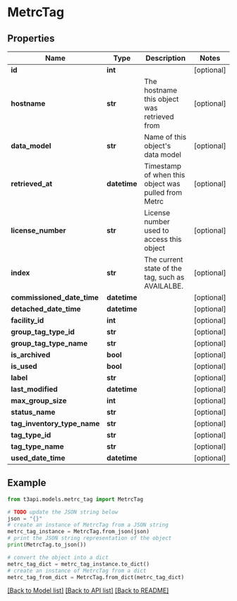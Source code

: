 # MetrcTag


## Properties

Name | Type | Description | Notes
------------ | ------------- | ------------- | -------------
**id** | **int** |  | [optional] 
**hostname** | **str** | The hostname this object was retrieved from | [optional] 
**data_model** | **str** | Name of this object&#39;s data model | [optional] 
**retrieved_at** | **datetime** | Timestamp of when this object was pulled from Metrc | [optional] 
**license_number** | **str** | License number used to access this object | [optional] 
**index** | **str** | The current state of the tag, such as AVAILALBE. | [optional] 
**commissioned_date_time** | **datetime** |  | [optional] 
**detached_date_time** | **datetime** |  | [optional] 
**facility_id** | **int** |  | [optional] 
**group_tag_type_id** | **str** |  | [optional] 
**group_tag_type_name** | **str** |  | [optional] 
**is_archived** | **bool** |  | [optional] 
**is_used** | **bool** |  | [optional] 
**label** | **str** |  | [optional] 
**last_modified** | **datetime** |  | [optional] 
**max_group_size** | **int** |  | [optional] 
**status_name** | **str** |  | [optional] 
**tag_inventory_type_name** | **str** |  | [optional] 
**tag_type_id** | **str** |  | [optional] 
**tag_type_name** | **str** |  | [optional] 
**used_date_time** | **datetime** |  | [optional] 

## Example

```python
from t3api.models.metrc_tag import MetrcTag

# TODO update the JSON string below
json = "{}"
# create an instance of MetrcTag from a JSON string
metrc_tag_instance = MetrcTag.from_json(json)
# print the JSON string representation of the object
print(MetrcTag.to_json())

# convert the object into a dict
metrc_tag_dict = metrc_tag_instance.to_dict()
# create an instance of MetrcTag from a dict
metrc_tag_from_dict = MetrcTag.from_dict(metrc_tag_dict)
```
[[Back to Model list]](../README.md#documentation-for-models) [[Back to API list]](../README.md#documentation-for-api-endpoints) [[Back to README]](../README.md)


